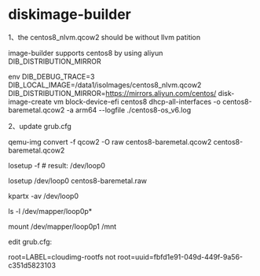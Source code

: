 # diskimage-builder
1、the centos8_nlvm.qcow2 should be without llvm patition

image-builder supports centos8 by using aliyun DIB_DISTRIBUTION_MIRROR

env DIB_DEBUG_TRACE=3 DIB_LOCAL_IMAGE=/data1/isoImages/centos8_nlvm.qcow2   DIB_DISTRIBUTION_MIRROR=https://mirrors.aliyun.com/centos/    disk-image-create vm block-device-efi centos8   dhcp-all-interfaces  -o centos8-baremetal.qcow2 -a arm64 --logfile ./centos8-os_v6.log

2、update grub.cfg 

qemu-img convert  -f   qcow2 -O raw  centos8-baremetal.qcow2   centos8-baremetal.qcow2

losetup -f # result: /dev/loop0

losetup /dev/loop0 centos8-baremetal.raw

kpartx -av /dev/loop0 

ls -l /dev/mapper/loop0p*

mount /dev/mapper/loop0p1 /mnt

edit grub.cfg:

 root=LABEL=cloudimg-rootfs 
 not 
 root=uuid=fbfd1e91-049d-449f-9a56-c351d5823103
